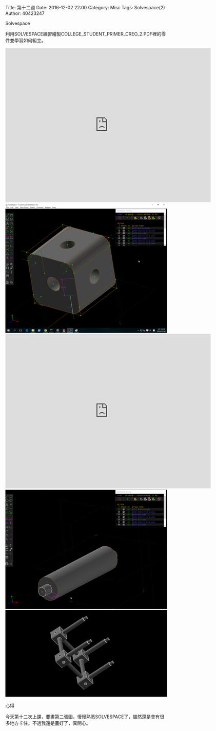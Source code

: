 Title: 第十二週
Date: 2016-12-02 22:00
Category: Misc
Tags: Solvespace(2)
Author: 40423247

Solvespace

<!-- PELICAN_END_SUMMARY -->


<p>利用SOLVESPACE練習繪製COLLEGE_STUDENT_PRIMER_CREO_2.PDF裡的零件並學習如何組立。<p>



<iframe src="https://player.vimeo.com/video/198585341" width="640" height="480" frameborder="0" webkitallowfullscreen mozallowfullscreen allowfullscreen></iframe>

<img src="../data/image/W12-1.png" width="800" />

<iframe src="https://player.vimeo.com/video/198952150" width="640" height="480" frameborder="0" webkitallowfullscreen mozallowfullscreen allowfullscreen></iframe>












<img src="../data/image/W12-2.png" width="800" />



<img src="../data/image/W12-3.png" width="800" />



<p>心得<p>

今天第十二次上課，要畫第二張圖，慢慢熟悉SOLVESPACE了，雖然還是會有很多地方卡住。不過我還是畫好了，真開心。



